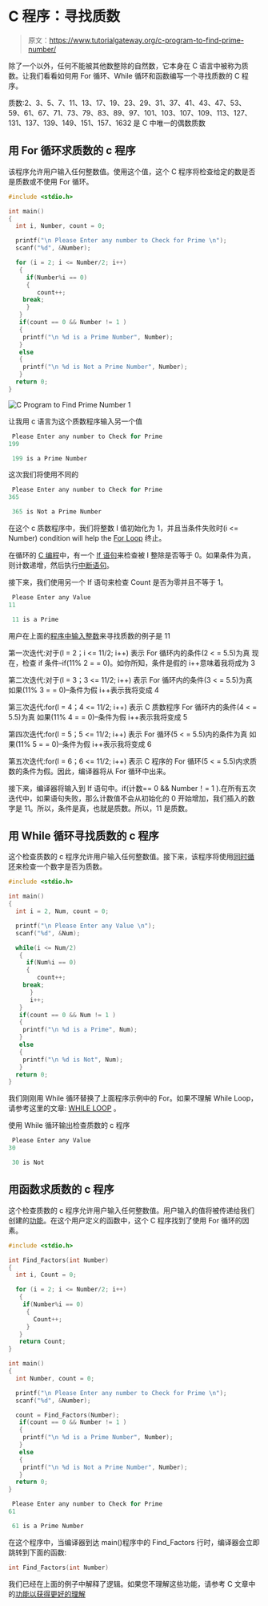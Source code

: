 # C 程序：寻找质数

> 原文：<https://www.tutorialgateway.org/c-program-to-find-prime-number/>

除了一个以外，任何不能被其他数整除的自然数，它本身在 C 语言中被称为质数。让我们看看如何用 For 循环、While 循环和函数编写一个寻找质数的 C 程序。

质数:2、3、5、7、11、13、17、19、23、29、31、37、41、43、47、53、59、61、67、71、73、79、83、89、97、101、103、107、109、113、127、131、137、139、149、151、157、1632 是 C 中唯一的偶数质数

## 用 For 循环求质数的 c 程序

该程序允许用户输入任何整数值。使用这个值，这个 C 程序将检查给定的数是否是质数或不使用 For 循环。

```c
#include <stdio.h>

int main()
{
  int i, Number, count = 0; 

  printf("\n Please Enter any number to Check for Prime \n");
  scanf("%d", &Number);

  for (i = 2; i <= Number/2; i++)
   {
     if(Number%i == 0)
     {
        count++;
	break;
     }	
   }
   if(count == 0 && Number != 1 )
   {
   	printf("\n %d is a Prime Number", Number);
   }
   else
   {
   	printf("\n %d is Not a Prime Number", Number);
   }
  return 0;
}
```

![C Program to Find Prime Number 1](img/e3c6449960599782737e666a6b83c0a6.png)

让我用 c 语言为这个质数程序输入另一个值

```c
 Please Enter any number to Check for Prime 
199

 199 is a Prime Number
```

这次我们将使用不同的

```c
 Please Enter any number to Check for Prime 
365

 365 is Not a Prime Number
```

在这个 c 质数程序中，我们将整数 I 值初始化为 1，并且当条件失败时(i <= Number) condition will help the [For Loop](https://www.tutorialgateway.org/for-loop-in-c-programming/) 终止。

在循环的 [C 编程](https://www.tutorialgateway.org/c-programming/)中，有一个 [If 语句](https://www.tutorialgateway.org/if-statement-in-c/)来检查被 I 整除是否等于 0。如果条件为真，则计数递增，然后执行[中断语句](https://www.tutorialgateway.org/break-statement-in-c/)。

接下来，我们使用另一个 If 语句来检查 Count 是否为零并且不等于 1。

```c
 Please Enter any Value
11

 11 is a Prime
```

用户在上面的[程序中输入整数](https://www.tutorialgateway.org/c-programming-examples/)来寻找质数的例子是 11

第一次迭代:对于(I = 2；i <= 11/2; i++)
表示 For 循环内的条件(2 < = 5.5)为真
现在，检查 if 条件–if(11% 2 = = 0)。如你所知，条件是假的
i++意味着我将成为 3

第二次迭代:对于(I = 3；3 <= 11/2; i++)
表示 For 循环内的条件(3 < = 5.5)为真
如果(11% 3 = = 0)–条件为假
i++表示我将变成 4

第三次迭代:for(I = 4；4 <= 11/2; i++)
表示 C 质数程序 For 循环内的条件(4 < = 5.5)为真
如果(11% 4 = = 0)–条件为假
i++表示我将变成 5

第四次迭代:for(I = 5；5 <= 11/2; i++)
表示 For 循环(5 < = 5.5)内的条件为真
如果(11% 5 = = 0)–条件为假
i++表示我将变成 6

第五次迭代:for(I = 6；6 <= 11/2; i++)
表示 C 程序的 For 循环(5 < = 5.5)内求质数的条件为假。因此，编译器将从 For 循环中出来。

接下来，编译器将输入到 If 语句中。if(计数== 0 && Number！= 1 ).在所有五次迭代中，如果语句失败，那么计数值不会从初始化的 0 开始增加，我们插入的数字是 11。所以，条件是真，也就是质数。所以，11 是质数。

## 用 While 循环寻找质数的 c 程序

这个检查质数的 c 程序允许用户输入任何整数值。接下来，该程序将使用[同时循环](https://www.tutorialgateway.org/while-loop-in-c/)来检查一个数字是否为质数。

```c
#include <stdio.h>

int main()
{
  int i = 2, Num, count = 0; 

  printf("\n Please Enter any Value \n");
  scanf("%d", &Num);

  while(i <= Num/2)
   {
     if(Num%i == 0)
     {
        count++;
	break;
      }
      i++;	
   }
   if(count == 0 && Num != 1 )
   {
   	printf("\n %d is a Prime", Num);
   }
   else
   {
 	printf("\n %d is Not", Num);
   }
  return 0;
}
```

我们刚刚用 While 循环替换了上面程序示例中的 For。如果不理解 While Loop，请参考这里的文章: [WHILE LOOP](https://www.tutorialgateway.org/while-loop-in-c/ "C While Loop") 。

使用 While 循环输出检查质数的 c 程序

```c
 Please Enter any Value
30

 30 is Not
```

## 用函数求质数的 c 程序

这个检查质数的 c 程序允许用户输入任何整数值。用户输入的值将被传递给我们创建的[功能](https://www.tutorialgateway.org/functions-in-c/)。在这个用户定义的函数中，这个 C 程序找到了使用 For 循环的因素。

```c
#include <stdio.h>

int Find_Factors(int Number)
{ 
  int i, Count = 0; 

  for (i = 2; i <= Number/2; i++)
   {
    if(Number%i == 0)
     {
       Count++;
     } 
   }
   return Count;
}

int main()
{
  int Number, count = 0; 

  printf("\n Please Enter any number to Check for Prime \n");
  scanf("%d", &Number);

  count = Find_Factors(Number);
   if(count == 0 && Number != 1 )
   {
   	printf("\n %d is a Prime Number", Number);
   }
   else
   {
   	printf("\n %d is Not a Prime Number", Number);
   }
  return 0;
}
```

```c
 Please Enter any number to Check for Prime 
61

 61 is a Prime Number
```

在这个程序中，当编译器到达 main()程序中的 Find_Factors 行时，编译器会立即跳转到下面的函数:

```c
int Find_Factors(int Number)
```

我们已经在上面的例子中解释了逻辑。如果您不理解这些功能，请参考 C 文章中的[功能以获得更好的理解](https://www.tutorialgateway.org/functions-in-c/)